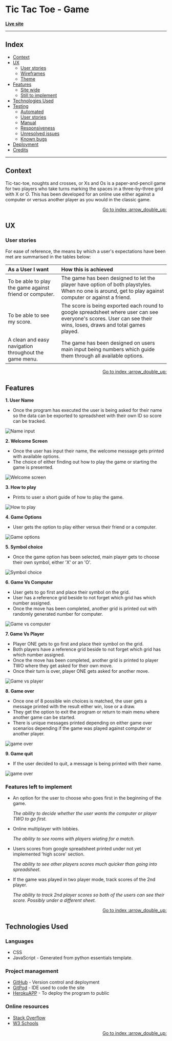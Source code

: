 # Tic Tac Toe - Game

**[Live site](https://tic-tac-toe-cipp3.herokuapp.com/)**

---

<span id="top"></span>

## Index

- <a href="#context">Context</a>
- <a href="#ux">UX</a>
  - <a href="#ux-stories">User stories</a>
  - <a href="#ux-wireframes">Wireframes</a>
  - <a href="#ux-theme">Theme</a>
- <a href="#features">Features</a>
  - <a href="#features-all">Site wide</a>
  - <a href="#features-future">Still to implement</a>
- <a href="#technologies">Technologies Used</a>
- <a href="#testing">Testing</a>
  - <a href="#testing-auto">Automated</a>
  - <a href="#testing-user-stories">User stories</a>
  - <a href="#testing-manual">Manual</a>
  - <a href="#testing-responsive">Responsiveness</a>
  - <a href="#testing-unresolved">Unresolved issues</a>
  - <a href="#testing-bugs">Known bugs</a>
- <a href="#deployment">Deployment</a>
- <a href="#credits">Credits</a>

---

<span id="context"></span>

## Context

Tic-tac-toe, noughts and crosses, or Xs and Os is a paper-and-pencil game for two players who take turns marking the spaces in a three-by-three grid with X or O.
This has been developed for an online use either against a computer or versus another player as you would in the classic game.

<div align="right"><a style="text-align:right" href="#top">Go to index :arrow_double_up:</a></div>
<span id="ux"></span>

## UX

<span id="ux-stories"></span>

### User stories

For ease of reference, the means by which a user's expectations have been met are summarised in the tables below:

| As a **User** I want | How this is achieved                                                                                                                                                           
:-|:-
To be able to play the game against friend or computer. | The game has been designed to let the player have option of both playstyles. When no one is around, get to play against computer or against a friend.
To be able to see my score. | The score is being exported each round to google spreadsheet where user can see everyone's scores. User can see their wins, loses, draws and total games played.
A clean and easy navigation throughout the game menu. | The game has been designed on users main input being numbers which guide them through all available options.

<div align="right"><a style="text-align:right" href="#top">Go to index :arrow_double_up:</a></div>

<span id="features"></span>

## Features

<span id="features-all"></span>

**1. User Name**

- Once the program has executed the user is being asked for their name so the data can be exported to spreadsheet with their own ID so score can be tracked.

![Name input](docs/nameinput.png)

**2. Welcome Screen**

- Once the user has input their name, the welcome message gets printed with available options.
- The choice of either finding out how to play the game or starting the game is presented.

![Welcome screen](docs/welcomescreen.png)

**3. How to play**

- Prints to user a short guide of how to play the game.

![How to play](docs/howtoplay.png)

**4. Game Options**

- User gets the option to play either versus their friend or a computer.

![Game options](docs/gameoption.png)

**5. Symbol choice**

- Once the game option has been selected, main player gets to choose their own symbol, either 'X' or an 'O'.

![Symbol choice](docs/symbolchoice.png)

**6. Game Vs Computer**

- User gets to go first and place their symbol on the grid.
- User has a reference grid beside to not forget which grid has which number assigned.
- Once the move has been completed, another grid is printed out with randomly generated number for computer.

![Game vs computer](docs/movevscomputer.png)

**7. Game Vs Player**

- Player ONE gets to go first and place their symbol on the grid.
- Both players have a reference grid beside to not forget which grid has which number assigned.
- Once the move has been completed, another grid is printed to player TWO where they get asked for their own move.
- Once their turn is over, player ONE gets asked for another move.

![Game vs player](docs/movevsplayer.png)

**8. Game over**

- Once one of 8 possible win choices is matched, the user gets a message printed with the result either win, lose or a draw.
- They get the option to exit the program or return to main menu where another game can be started.
- There is unique messages printed depending on either game over scenarios depending if the game was played against computer or another player.

![game over](docs/winvscomp.png)

**9. Game quit**

- If the user decided to quit, a message is being printed with their name.

![game over](docs/gamequit.png)

<span id="features-future"></span>

### Features left to implement

- An option for the user to choose who goes first in the beginning of the game.

  _The ability to decide whether the user wants the computer or player TWO to go first._

- Online multiplayer with lobbies.

  _The ability to see rooms with players wiating for a match._

- Users scores from google spreadsheet printed under not yet implemented 'high score' section.

  _The ability to see other players scores much quicker than going into spreadsheet._

- If the game was played in two player mode, track scores of the 2nd player.

  _The ability to track 2nd player scores so both of the users can see their score. Possibly under a different sheet._

<div align="right"><a style="text-align:right" href="#top">Go to index :arrow_double_up:</a></div>

<span id="technologies"></span>

## Technologies Used

### Languages

- CSS
- JavaScript - Generated from python essentials template.

### Project management

- [GitHub](https://github.com/) - Version control and deployment
- [GitPod](https://gitpod.io/) - IDE used to code the site
- [HerokuAPP](https://www.heroku.com/) - To deploy the program to public

### Online resources

- [Stack Overflow](https://stackoverflow.com/)
- [W3 Schools](https://www.w3schools.com/)

<div align="right"><a style="text-align:right" href="#top">Go to index :arrow_double_up:</a></div>